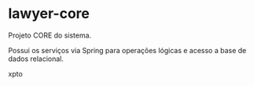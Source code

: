 lawyer-core
======

Projeto CORE do sistema.

Possui os serviços via Spring para operações lógicas e acesso a base de dados relacional.


xpto